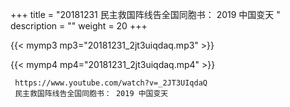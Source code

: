 +++
title = "20181231  民主救国阵线告全国同胞书： 2019 中国变天 "
description = ""
weight = 20
+++

{{< mymp3 mp3="20181231_2jt3uiqdaq.mp3" >}}

{{< mymp4 mp4="20181231_2jt3uiqdaq.mp4" >}}

     https://www.youtube.com/watch?v=_2JT3UIqdaQ 
     民主救国阵线告全国同胞书： 2019 中国变天 
     
